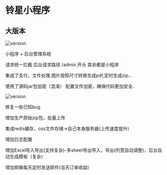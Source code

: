 # 铃星小程序

## 大版本 
![version](https://img.shields.io/badge/version-20220915-brightgreen.svg)

小程序 + 后台管理系统

请求统一拦截 后台请求路径 /admin 开头 其余都是小程序 

集成了支付，文件处理,图片按照尺寸转换生成pdf,定时生成zip...

使用了源码jar包加密（混淆） 配置文件加密，确保代码更加安全..

![version](https://img.shields.io/badge/version-20230301-brightgreen.svg)

修复一些已知bug

增加生产原始zip包，批量上传

集成redis缓存，oss文件存储->自己本身服务器(上传速度提升)

增加日志配置

增加Excel导入导出(支持复杂)-多sheet导出导入，导出(列宽自动调整)，后台自动生成模板（复杂）

增加邮箱每天定时发送邮件(当天订单收益)

